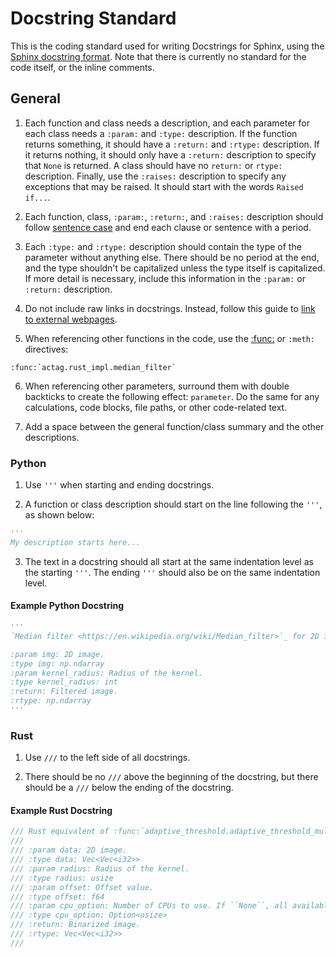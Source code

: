 # Docstring Standard

This is the coding standard used for writing Docstrings for Sphinx, using the [Sphinx docstring format](https://sphinx-rtd-tutorial.readthedocs.io/en/latest/docstrings.html#the-sphinx-docstring-format). Note that there is currently no standard for the code itself, or the inline comments.

## General

1. Each function and class needs a description, and each parameter for each class needs a ```:param:``` and ```:type:``` description. If the function returns something, it should have a ```:return:``` and ```:rtype:``` description. If it returns nothing, it should only have a ```:return:``` description to specify that ```None``` is returned. A class should have no ```return:``` or ```rtype:``` description. Finally, use the ```:raises:``` description to specify any exceptions that may be raised. It should start with the words ```Raised if...```.

2. Each function, class, ```:param:```, ```:return:```, and  ```:raises:``` description should follow [sentence case](https://en.wikipedia.org/wiki/Letter_case#Sentence_case) and end each clause or sentence with a period.

3. Each ```:type:``` and ```:rtype:``` description should contain the type of the parameter without anything else. There should be no period at the end, and the type shouldn't be capitalized unless the type itself is capitalized. If more detail is necessary, include this information in the ```:param:``` or ```:return:``` description.

4. Do not include raw links in docstrings. Instead, follow this guide to [link to external webpages](https://sublime-and-sphinx-guide.readthedocs.io/en/latest/references.html#links-to-external-web-pages).

5. When referencing other functions in the code, use the [:func:](https://stackoverflow.com/questions/71798784/sphinx-autodoc-how-to-cross-link-to-a-function-documented-on-another-page>) or ``:meth:`` directives:

```
:func:`actag.rust_impl.median_filter`
```

6. When referencing other parameters, surround them with double backticks to create the following effect: ```parameter```. Do the same for any calculations, code blocks, file paths, or other code-related text.

7. Add a space between the general function/class summary and the other descriptions.

### Python
1. Use ```'''``` when starting and ending docstrings. 

2. A function or class description should start on the line following the ```'''```, as shown below:

```python
'''
My description starts here...
```

3. The text in a docstring should all start at the same indentation level as the starting ```'''```. The
ending ```'''``` should also be on the same indentation level.

#### Example Python Docstring

```python
'''
`Median filter <https://en.wikipedia.org/wiki/Median_filter>`_ for 2D images.

:param img: 2D image.
:type img: np.ndarray
:param kernel_radius: Radius of the kernel.
:type kernel_radius: int
:return: Filtered image.
:rtype: np.ndarray
'''
```

### Rust

1. Use ```///``` to the left side of all docstrings. 

2. There should be no ```///``` above the beginning of the docstring, but there should
be a ```///``` below the ending of the docstring.

#### Example Rust Docstring

```rust
/// Rust equivalent of :func:`adaptive_threshold.adaptive_threshold_multiprocessed`.
/// 
/// :param data: 2D image.
/// :type data: Vec<Vec<i32>>
/// :param radius: Radius of the kernel.
/// :type radius: usize
/// :param offset: Offset value.
/// :type offset: f64
/// :param cpu_option: Number of CPUs to use. If ``None``, all available CPUs will be used.
/// :type cpu_option: Option<usize>
/// :return: Binarized image.
/// :rtype: Vec<Vec<i32>>
/// 
```
